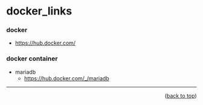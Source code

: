 <a name="topage"></a>

# docker_links


### docker
* https://hub.docker.com/

### docker container
* mariadb
   * https://hub.docker.com/_/mariadb

----

<p align="right">(<a href="#topage">back to top</a>)</p>
<br/>
<br/>
